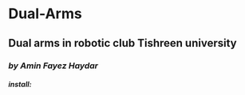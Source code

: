 # Dual-Arms
## Dual arms in robotic club Tishreen university
### _by Amin Fayez Haydar_

#### *install:*
